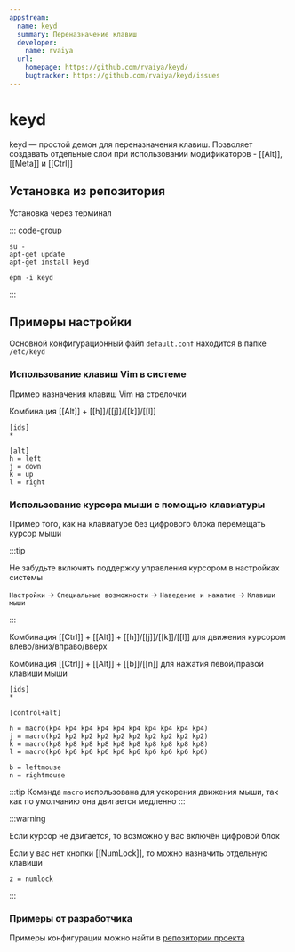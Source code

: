 ```yaml
---
appstream:
  name: keyd
  summary: Переназначение клавиш
  developer:
    name: rvaiya
  url:
    homepage: https://github.com/rvaiya/keyd/
    bugtracker: https://github.com/rvaiya/keyd/issues
---
```


# keyd

keyd — простой демон для переназначения клавиш. Позволяет создавать отдельные слои при использовании модификаторов - [[Alt]], [[Meta]] и [[Ctrl]]

## Установка из репозитория

Установка через терминал

::: code-group

```shell-vue[apt-get]
su -
apt-get update
apt-get install keyd
```

```shell-vue[epm]
epm -i keyd
```

:::

## Примеры настройки

Основной конфигурационный файл `default.conf` находится в папке `/etc/keyd`

### Использование клавиш Vim в системе

Пример назначения клавиш Vim на стрелочки

Комбинация [[Alt]] + [[h]]/[[j]]/[[k]]/[[l]]

```
[ids]
*

[alt]
h = left
j = down
k = up
l = right
```

### Использование курсора мыши с помощью клавиатуры

Пример того, как на клавиатуре без цифрового блока перемещать курсор мыши

:::tip

Не забудьте включить поддержку управления курсором в настройках системы

`Настройки` -> `Специальные возможности` -> `Наведение и нажатие` -> `Клавиши мыши`

:::

Комбинация [[Ctrl]] + [[Alt]] + [[h]]/[[j]]/[[k]]/[[l]] для движения курсором влево/вниз/вправо/вверх

Комбинация [[Ctrl]] + [[Alt]] + [[b]]/[[n]] для нажатия левой/правой клавиши мыши

```
[ids]
*

[control+alt]

h = macro(kp4 kp4 kp4 kp4 kp4 kp4 kp4 kp4 kp4 kp4)
j = macro(kp2 kp2 kp2 kp2 kp2 kp2 kp2 kp2 kp2 kp2)
k = macro(kp8 kp8 kp8 kp8 kp8 kp8 kp8 kp8 kp8 kp8)
l = macro(kp6 kp6 kp6 kp6 kp6 kp6 kp6 kp6 kp6 kp6)

b = leftmouse
n = rightmouse
```

:::tip
Команда `macro` использована для ускорения движения мыши, так как по умолчанию она двигается медленно
:::

:::warning

Если курсор не двигается, то возможно у вас включён цифровой блок

Если у вас нет кнопки [[NumLock]], то можно назначить отдельную клавиши

```
z = numlock
```

:::

### Примеры от разработчика

Примеры конфигурации можно найти в [репозитории проекта](https://github.com/rvaiya/keyd/)

